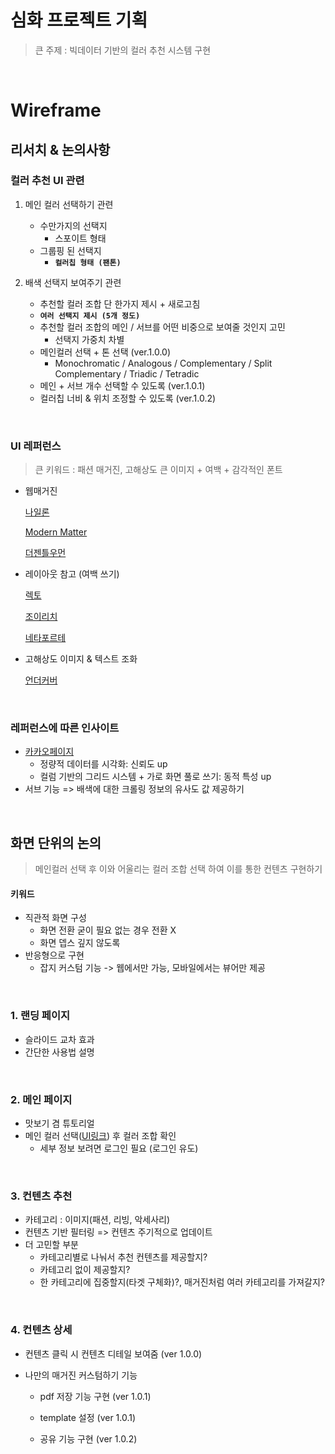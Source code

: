 # 심화 프로젝트 기획

> 큰 주제 : 빅데이터 기반의 컬러 추천 시스템 구현

<br>

# Wireframe

## 리서치 & 논의사항

### 컬러 추천 UI 관련

1. 메인 컬러 선택하기 관련
   - 수만가지의 선택지
     - 스포이트 형태
   - 그룹핑 된 선택지
     - **`컬러칩 형태 (팬톤)`**

2. 배색 선택지 보여주기 관련
   - 추천할 컬러 조합 단 한가지 제시 + 새로고침
   - **`여러 선택지 제시 (5개 정도)`**
   - 추천할 컬러 조합의 메인 / 서브를 어떤 비중으로 보여줄 것인지 고민
     - 선택지 가중치 차별
   - 메인컬러 선택 + 톤 선택 (ver.1.0.0)
     - Monochromatic / Analogous / Complementary / Split Complementary / Triadic / Tetradic
   - 메인 + 서브 개수 선택할 수 있도록 (ver.1.0.1)
   - 컬러칩 너비 & 위치 조정할 수 있도록 (ver.1.0.2)

<br>

### UI 레퍼런스

> 큰 키워드 : 패션 매거진, 고해상도 큰 이미지 + 여백 + 감각적인 폰트

- 웹매거진

  [나일론](https://www.nylon.com/)

  [Modern Matter](http://amodernmatter.com/shop/)

  [더젠틀우먼](https://thegentlewoman.co.uk/)

- 레이아웃 참고 (여백 쓰기)

  [렉토](http://recto.co/)

  [조이리치](https://joyrich.com/)

  [네타포르테](https://www.net-a-porter.com/en-kr/?cm_mmc=GoogleKR-KR--c-_-NAP_KR_KR-_-KREN_Brand--Netaporter_Exact-_-netaporter_e_aud-343396193481%3Akwd-488702032752_APAC&gclid=Cj0KCQjwv7L6BRDxARIsAGj-34rsYVHkr245wZayNY2z9Ju2bzFpBEOkhndPQMrsmgdFxD_my0B51IMaAgdTEALw_wcB&gclsrc=aw.ds)

- 고해상도 이미지 & 텍스트 조화

  [언더커버](https://undercoverism.com/stores/?s=JAPAN&name=KANTO)

<br>

### 레퍼런스에 따른 인사이트

- [카카오페이지](http://www.kakaopagecorp.com/)
  - 정량적 데이터를 시각화: 신뢰도 up 
  - 컬럼 기반의 그리드 시스템 + 가로 화면 풀로 쓰기: 동적 특성 up
- 서브 기능 => 배색에 대한 크롤링 정보의 유사도 값 제공하기

<br>

## 화면 단위의 논의

> 메인컬러 선택 후 이와 어울리는 컬러 조합 선택 하여 이를 통한 컨텐츠 구현하기

#### 키워드

- 직관적 화면 구성
  - 화면 전환 굳이 필요 없는 경우 전환 X
  - 화면 뎁스 깊지 않도록
- 반응형으로 구현
  - 잡지 커스텀 기능 -> 웹에서만 가능, 모바일에서는 뷰어만 제공

<br>

### 1. 랜딩 페이지

- 슬라이드 교차 효과
- 간단한 사용법 설명

<br>

### 2. 메인 페이지

- 맛보기 겸 튜토리얼
- 메인 컬러 선택([UI링크](https://codepen.io/cmegown/pen/VaMzQq)) 후 컬러 조합 확인
  - 세부 정보 보려면 로그인 필요 (로그인 유도)

<br>

### 3. 컨텐츠 추천

- 카테고리 : 이미지(패션, 리빙, 악세사리)
- 컨텐츠 기반 필터링 => 컨텐츠 주기적으로 업데이트
- 더 고민할 부분
  - 카테고리별로 나눠서 추천 컨텐츠를 제공할지?
  - 카테고리 없이 제공할지?
  - 한 카테고리에 집중할지(타겟 구체화)?, 매거진처럼 여러 카테고리를 가져갈지?

<br>

### 4. 컨텐츠 상세

- 컨텐츠 클릭 시 컨텐츠 디테일 보여줌 (ver 1.0.0)

- 나만의 매거진 커스텀하기 기능

  - pdf 저장 기능 구현 (ver 1.0.1)
  - template 설정 (ver 1.0.1)

  - 공유 기능 구현 (ver 1.0.2)

